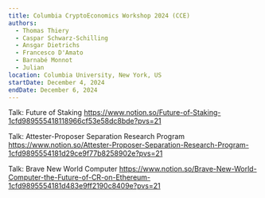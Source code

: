 ```yaml
---
title: Columbia CryptoEconomics Workshop 2024 (CCE)
authors:
  - Thomas Thiery
  - Caspar Schwarz-Schilling
  - Ansgar Dietrichs
  - Francesco D'Amato
  - Barnabé Monnot
  - Julian
location: Columbia University, New York, US
startDate: December 4, 2024
endDate: December 6, 2024
---
```


Talk: Future of Staking <https://www.notion.so/Future-of-Staking-1cfd989555418118966cf53e58dc8bde?pvs=21>

Talk: Attester-Proposer Separation Research Program <https://www.notion.so/Attester-Proposer-Separation-Research-Program-1cfd9895554181d29ce9f77b8258902e?pvs=21>

Talk: Brave New World Computer <https://www.notion.so/Brave-New-World-Computer-the-Future-of-CR-on-Ethereum-1cfd9895554181d483e9ff2190c8409e?pvs=21>
